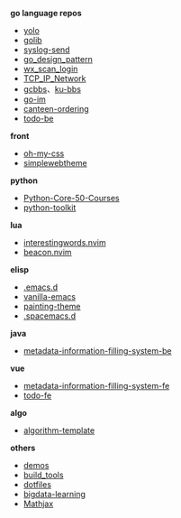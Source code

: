 **go language repos**
- [yolo](https://github.com/haoran-mc/yolo)
- [golib](https://github.com/haoran-mc/golib)
- [syslog-send](https://github.com/haoran-mc/syslog-send)
- [go_design_pattern](https://github.com/haoran-mc/go_design_pattern)
- [wx_scan_login](https://github.com/haoran-mc/wx_scan_login)
- [TCP_IP_Network](https://github.com/haoran-mc/TCP_IP_Network)
- [gcbbs](https://github.com/haoran-mc/gcbbs)、[ku-bbs](https://github.com/haoran-mc/ku-bbs)
- [go-im](https://github.com/haoran-mc/go-im)
- [canteen-ordering](https://github.com/haoran-mc/canteen-ordering)
- [todo-be](https://github.com/haoran-mc/todo-be)


**front**
- [oh-my-css](https://github.com/haoran-mc/oh-my-css)
- [simplewebtheme](https://github.com/haoran-mc/simplewebtheme)


**python**
- [Python-Core-50-Courses](https://github.com/haoran-mc/Python-Core-50-Courses)
- [python-toolkit](https://github.com/haoran-mc/python-toolkit)


**lua**
- [interestingwords.nvim](https://github.com/haoran-mc/interestingwords.nvim)
- [beacon.nvim](https://github.com/haoran-mc/beacon.nvim)


**elisp**
- [.emacs.d](https://github.com/haoran-mc/.emacs.d)
- [vanilla-emacs](https://github.com/haoran-mc/vanilla-emacs)
- [painting-theme](https://github.com/haoran-mc/painting-theme)
- [.spacemacs.d](https://github.com/haoran-mc/.spacemacs.d)


**java**
- [metadata-information-filling-system-be](https://github.com/haoran-mc/metadata-information-filling-system-be)


**vue**
- [metadata-information-filling-system-fe](https://github.com/haoran-mc/metadata-information-filling-system-fe)
- [todo-fe](https://github.com/haoran-mc/todo-fe)
<!-- - [vue-e-commerce-management](https://github.com/haoran-mc/vue-e-commerce-management) -->


**algo**
- [algorithm-template](https://github.com/haoran-mc/algorithm-template)


**others**
- [demos](https://github.com/haoran-mc/demos)
- [build_tools](https://github.com/haoran-mc/build_tools)
- [dotfiles](https://github.com/haoran-mc/dotfiles)
- [bigdata-learning](https://github.com/haoran-mc/bigdata-learning)
- [Mathjax](https://github.com/haoran-mc/Mathjax)
